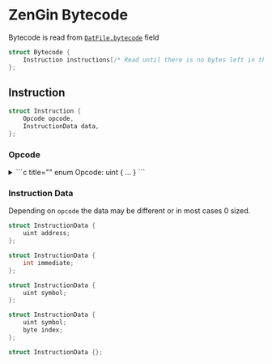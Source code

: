 # ZenGin Bytecode

Bytecode is read from [`DatFile.bytecode`](./script_binaries.md#format-description) field

```c title="Bytecode Buffer"
struct Bytecode {
    Instruction instructions[/* Read until there is no bytes left in the buffer */]
};
```

## Instruction

```c title=""
struct Instruction {
    Opcode opcode,
    InstructionData data,
};
```

### Opcode

<details>
    <summary>
    ```c title=""
    enum Opcode: uint { ... }
    ```
    </summary>

    ```c title=""
    enum Opcode: uint {
        zPAR_OP_PLUS         = 0,
        zPAR_OP_MINUS        = 1,
        zPAR_OP_MUL          = 2,
        zPAR_OP_DIV          = 3,
        zPAR_OP_MOD          = 4,
        zPAR_OP_OR           = 5,
        zPAR_OP_AND          = 6,
        zPAR_OP_LOWER        = 7,
        zPAR_OP_HIGHER       = 8,
        zPAR_OP_IS           = 9,
        zPAR_OP_LOG_OR       = 11,
        zPAR_OP_LOG_AND      = 12,
        zPAR_OP_SHIFTL       = 13,
        zPAR_OP_SHIFTR       = 14,
        zPAR_OP_LOWER_EQ     = 15,
        zPAR_OP_EQUAL        = 16,
        zPAR_OP_NOTEQUAL     = 17,
        zPAR_OP_HIGHER_EQ    = 18,
        zPAR_OP_ISPLUS       = 19,
        zPAR_OP_ISMINUS      = 20,
        zPAR_OP_ISMUL        = 21,
        zPAR_OP_ISDIV        = 22,
        zPAR_OP_UNARY        = 30,
        zPAR_OP_UN_PLUS      = 30,
        zPAR_OP_UN_MINUS     = 31,
        zPAR_OP_UN_NOT       = 32,
        zPAR_OP_UN_NEG       = 33,
        zPAR_OP_MAX          = 33,
        zPAR_TOK_BRACKETON   = 40,
        zPAR_TOK_BRACKETOFF  = 41,
        zPAR_TOK_SEMIKOLON   = 42,
        zPAR_TOK_KOMMA       = 43,
        zPAR_TOK_SCHWEIF     = 44,
        zPAR_TOK_NONE        = 45,
        zPAR_TOK_FLOAT       = 51,
        zPAR_TOK_VAR         = 52,
        zPAR_TOK_OPERATOR    = 53,
        zPAR_TOK_RET         = 60,
        zPAR_TOK_CALL        = 61,
        zPAR_TOK_CALLEXTERN  = 62,
        zPAR_TOK_POPINT      = 63,
        zPAR_TOK_PUSHINT     = 64,
        zPAR_TOK_PUSHVAR     = 65,
        zPAR_TOK_PUSHSTR     = 66,
        zPAR_TOK_PUSHINST    = 67,
        zPAR_TOK_PUSHINDEX   = 68,
        zPAR_TOK_POPVAR      = 69,
        zPAR_TOK_ASSIGNSTR   = 70,
        zPAR_TOK_ASSIGNSTRP  = 71,
        zPAR_TOK_ASSIGNFUNC  = 72,
        zPAR_TOK_ASSIGNFLOAT = 73,
        zPAR_TOK_ASSIGNINST  = 74,
        zPAR_TOK_JUMP        = 75,
        zPAR_TOK_JUMPF       = 76,
        zPAR_TOK_SETINSTANCE = 80,
        zPAR_TOK_SKIP        = 90,
        zPAR_TOK_LABEL       = 91,
        zPAR_TOK_FUNC        = 92,
        zPAR_TOK_FUNCEND     = 93,
        zPAR_TOK_CLASS       = 94,
        zPAR_TOK_CLASSEND    = 95,
        zPAR_TOK_INSTANCE    = 96,
        zPAR_TOK_INSTANCEEND = 97,
        zPAR_TOK_NEWSTRING   = 98,
        zPAR_TOK_FLAGARRAY   = zPAR_TOK_VAR + 128
    };
    ```
</details>

### Instruction Data

Depending on `opcode` the data may be different or in most cases 0 sized.

```c title="For CALL, JUMPF, JUMP"
struct InstructionData {
    uint address;
};
```

```c title="For PUSHINT"
struct InstructionData {
    int immediate;
};
```

```c title="For CALLEXTERN, PUSHVAR, PUSHINST, SETINSTANCE"
struct InstructionData {
    uint symbol;
};
```

```c title="For PUSHVAR + FLAGARRAY"
struct InstructionData {
    uint symbol;
    byte index;
};
```

```c title="For any other Opcode"
struct InstructionData {};
```

